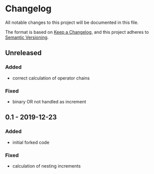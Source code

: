 # Changelog
All notable changes to this project will be documented in this file.

The format is based on [Keep a Changelog](https://keepachangelog.com/en/1.0.0/),
and this project adheres to [Semantic Versioning](https://semver.org/spec/v2.0.0.html).

## Unreleased

### Added
- correct calculation of operator chains

### Fixed
- binary OR not handled as increment

## 0.1 - 2019-12-23

### Added
- initial forked code

### Fixed
- calculation of nesting increments

